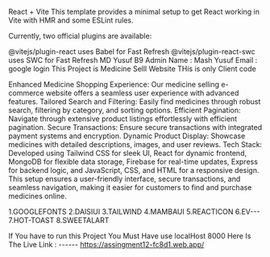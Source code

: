 React + Vite
This template provides a minimal setup to get React working in Vite with HMR and some ESLint rules.

Currently, two official plugins are available:

@vitejs/plugin-react uses Babel for Fast Refresh
@vitejs/plugin-react-swc uses SWC for Fast Refresh
MD Yusuf B9
Admin Name : Mash Yusuf
Email : google login
This Project is Medicine Selll Website THis is only Client code

Enhanced Medicine Shopping Experience: Our medicine selling e-commerce website offers a seamless user experience with advanced features. Tailored Search and Filtering: Easily find medicines through robust search, filtering by category, and sorting options. Efficient Pagination: Navigate through extensive product listings effortlessly with efficient pagination. Secure Transactions: Ensure secure transactions with integrated payment systems and encryption. Dynamic Product Display: Showcase medicines with detailed descriptions, images, and user reviews. Tech Stack: Developed using Tailwind CSS for sleek UI, React for dynamic frontend, MongoDB for flexible data storage, Firebase for real-time updates, Express for backend logic, and JavaScript, CSS, and HTML for a responsive design. This setup ensures a user-friendly interface, secure transactions, and seamless navigation, making it easier for customers to find and purchase medicines online.

1.GOOGLEFONTS 2.DAISIUI 3.TAILWIND 4.MAMBAUI 5.REACTICON 6.EV--- 7.HOT-TOAST 8.SWEETALART

If You have to run this Project You Must Have use localHost 8000 Here Is The Live Link : ------ https://assingment12-fc8d1.web.app/
